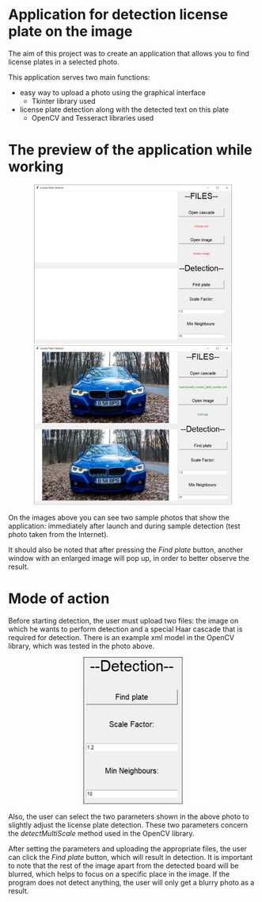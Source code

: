 # Application for detection license plate on the image

The aim of this project was to create an application that allows you to find license plates in a selected photo.

This application serves two main functions:
- easy way to upload a photo using the graphical interface
  - Tkinter library used
- license plate detection along with the detected text on this plate
  - OpenCV and Tesseract libraries used

# The preview of the application while working

<p align = "center">
  <img src ="/images/main_screen.png" width="400">
  <img src ="/images/process_screen.png" width="400" >
</p>

On the images above you can see two sample photos that show the application: immediately after launch and during sample detection (test photo taken from the Internet).

It should also be noted that after pressing the *Find plate* button, another window with an enlarged image will pop up, in order to better observe the result.

# Mode of action

Before starting detection, the user must upload two files: the image on which he wants to perform detection and a special Haar cascade that is required for detection. There is an example xml model in the OpenCV library, which was tested in the photo above.

<p align = "center">
  <img src ="/images/detection_screen.png" width="200" >
</p>

Also, the user can select the two parameters shown in the above photo to slightly adjust the license plate detection. These two parameters concern the *detectMultiScale* method used in the OpenCV library.

After setting the parameters and uploading the appropriate files, the user can click the *Find plate* button, which will result in detection. It is important to note that the rest of the image apart from the detected board will be blurred, which helps to focus on a specific place in the image. If the program does not detect anything, the user will only get a blurry photo as a result.
